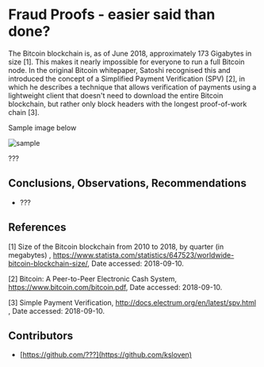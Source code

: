 # Fraud Proofs - easier said than done?

The Bitcoin blockchain is, as of June 2018, approximately 173 Gigabytes in size [1]. This makes it nearly impossible for everyone to run a full Bitcoin node. In the original Bitcoin whitepaper, Satoshi recognised this and introduced the concept of a Simplified Payment Verification (SPV) [2], in which he describes a technique that allows verification of payments using a lightweight client that doesn't need to download the entire Bitcoin blockchain, but rather only block headers with the longest proof-of-work chain [3].



Sample image below

![sample](sources/sample.PNG)



???


## Conclusions, Observations, Recommendations

- ???

## References

[1] Size of the Bitcoin blockchain from 2010 to 2018, by quarter (in megabytes)
, https://www.statista.com/statistics/647523/worldwide-bitcoin-blockchain-size/, Date accessed: 2018-09-10.

[2] Bitcoin: A Peer-to-Peer Electronic Cash System, https://www.bitcoin.com/bitcoin.pdf, Date accessed: 2018-09-10.

[3] Simple Payment Verification, http://docs.electrum.org/en/latest/spv.html , Date accessed: 2018-09-10.


## Contributors

- [https://github.com/???](https://github.com/ksloven)
